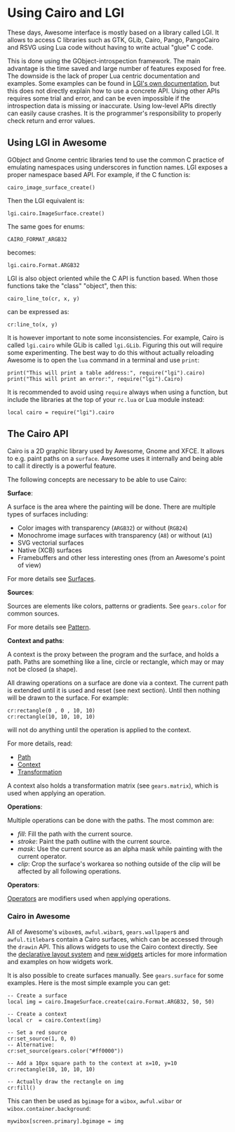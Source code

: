 # Using Cairo and LGI

These days, Awesome interface is mostly based on a library called LGI. It allows
to access C libraries such as GTK, GLib, Cairo, Pango, PangoCairo and RSVG using
Lua code without having to write actual "glue" C code.

This is done using the GObject-introspection framework. The main advantage is
the time saved and large number of features exposed for free. The downside is
the lack of proper Lua centric documentation and examples. Some examples can be
found in [LGI's own documentation](https://github.com/pavouk/lgi/tree/master/docs),
but this does not directly explain how to use a concrete API.
Using other APIs requires some trial and error, and can be even impossible if
the introspection data is missing or inaccurate.
Using low-level APIs directly can easily cause crashes.
It is the programmer's responsibility to properly check return and error
values.

## Using LGI in Awesome

GObject and Gnome centric libraries tend to use the common C practice of
emulating namespaces using underscores in function names.
LGI exposes a proper namespace based API. For example, if the C function is:

    cairo_image_surface_create()

Then the LGI equivalent is:

    lgi.cairo.ImageSurface.create()

The same goes for enums:

    CAIRO_FORMAT_ARGB32

becomes:

    lgi.cairo.Format.ARGB32

LGI is also object oriented while the C API is function based. When those
functions take the "class" "object", then this:

    cairo_line_to(cr, x, y)

can be expressed as:

    cr:line_to(x, y)

It is however important to note some inconsistencies. For example, Cairo is
called `lgi.cairo` while GLib is called `lgi.GLib`. Figuring this out will
require some experimenting. The best way to do this without actually
reloading Awesome is to open the `lua` command in a terminal and use `print`:

    print("This will print a table address:", require("lgi").cairo)
    print("This will print an error:", require("lgi").Cairo)

It is recommended to avoid using `require` always when using a function, but
include the libraries at the top of your `rc.lua` or Lua module instead:

    local cairo = require("lgi").cairo

## The Cairo API

Cairo is a 2D graphic library used by Awesome, Gnome and XFCE. It allows to
e.g. paint paths on a `surface`.
Awesome uses it internally and being able to call it directly is a powerful
feature.

The following concepts are necessary to be able to use Cairo:

**Surface**:

A surface is the area where the painting will be done. There are multiple types
of surfaces including:

 * Color images with transparency (`ARGB32`) or without (`RGB24`)
 * Monochrome image surfaces with transparency (`A8`) or without (`A1`)
 * SVG vectorial surfaces
 * Native (XCB) surfaces
 * Framebuffers and other less interesting ones (from an Awesome's point of
   view)

For more details see [Surfaces](https://cairographics.org/manual/cairo-Image-Surfaces.html).

**Sources**:

Sources are elements like colors, patterns or gradients. See `gears.color` for
common sources.

For more details see [Pattern](http://cairographics.org/manual/cairo-cairo-pattern-t.html).

**Context and paths**:

A context is the proxy between the program and the surface, and holds a path.
Paths are something like a line, circle or rectangle, which may or
may not be closed (a shape).

All drawing operations on a surface are done via a context.
The current path is extended until it is used and reset (see next section).
Until then nothing will be drawn to the surface.  For example:

    cr:rectangle(0 , 0 , 10, 10)
    cr:rectangle(10, 10, 10, 10)

will not do anything until the operation is applied to the context.

For more details, read:

* [Path](http://cairographics.org/manual/cairo-Paths.html)
* [Context](http://cairographics.org/manual/cairo-cairo-t.html)
* [Transformation](http://cairographics.org/manual/cairo-Transformations.html)

A context also holds a transformation matrix (see `gears.matrix`), which is
used when applying an operation.

**Operations**:

Multiple operations can be done with the paths. The most common are:

 * *fill*: Fill the path with the current source.
 * *stroke*: Paint the path outline with the current source.
 * *mask*: Use the current source as an alpha mask while painting with the
   current operator.
 * *clip*: Crop the surface's workarea so nothing outside of the clip will be
   affected by all following operations.

**Operators**:

[Operators](http://cairographics.org/operators/) are modifiers used when
applying operations.

### Cairo in Awesome

All of Awesome's `wibox`es, `awful.wibar`s, `gears.wallpaper`s and
`awful.titlebar`s contain a Cairo surfaces, which can be accessed through the
`drawin` API.  This allows widgets to use the Cairo context directly.
See the
[declarative layout system](../documentation/03-declarative-layout.md.html)
and [new widgets](../documentation/04-new-widgets.md.html) articles for more
information and examples on how widgets work.

It is also possible to create surfaces manually. See `gears.surface` for
some examples. Here is the most simple example you can get:

    -- Create a surface
    local img = cairo.ImageSurface.create(cairo.Format.ARGB32, 50, 50)

    -- Create a context
    local cr  = cairo.Context(img)

    -- Set a red source
    cr:set_source(1, 0, 0)
    -- Alternative:
    cr:set_source(gears.color("#ff0000"))

    -- Add a 10px square path to the context at x=10, y=10
    cr:rectangle(10, 10, 10, 10)

    -- Actually draw the rectangle on img
    cr:fill()

This can then be used as `bgimage` for a `wibox`, `awful.wibar` or
`wibox.container.background`:

    mywibox[screen.primary].bgimage = img
